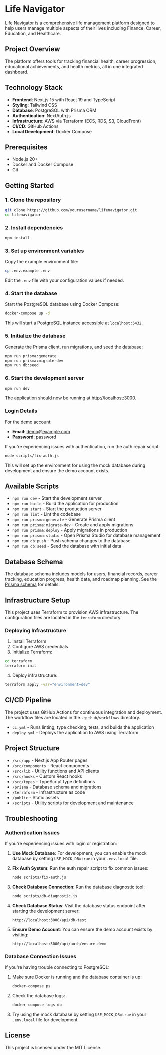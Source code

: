 # Life Navigator

Life Navigator is a comprehensive life management platform designed to help users manage multiple aspects of their lives including Finance, Career, Education, and Healthcare.

## Project Overview

The platform offers tools for tracking financial health, career progression, educational achievements, and health metrics, all in one integrated dashboard.

## Technology Stack

- **Frontend**: Next.js 15 with React 19 and TypeScript
- **Styling**: Tailwind CSS
- **Database**: PostgreSQL with Prisma ORM
- **Authentication**: NextAuth.js
- **Infrastructure**: AWS via Terraform (ECS, RDS, S3, CloudFront)
- **CI/CD**: GitHub Actions
- **Local Development**: Docker Compose

## Prerequisites

- Node.js 20+
- Docker and Docker Compose
- Git

## Getting Started

### 1. Clone the repository

```bash
git clone https://github.com/yourusername/lifenavigator.git
cd lifenavigator
```

### 2. Install dependencies

```bash
npm install
```

### 3. Set up environment variables

Copy the example environment file:

```bash
cp .env.example .env
```

Edit the `.env` file with your configuration values if needed.

### 4. Start the database

Start the PostgreSQL database using Docker Compose:

```bash
docker-compose up -d
```

This will start a PostgreSQL instance accessible at `localhost:5432`.

### 5. Initialize the database

Generate the Prisma client, run migrations, and seed the database:

```bash
npm run prisma:generate
npm run prisma:migrate-dev
npm run db:seed
```

### 6. Start the development server

```bash
npm run dev
```

The application should now be running at [http://localhost:3000](http://localhost:3000).

### Login Details

For the demo account:
- **Email**: demo@example.com
- **Password**: password

If you're experiencing issues with authentication, run the auth repair script:

```bash
node scripts/fix-auth.js
```

This will set up the environment for using the mock database during development and ensure the demo account exists.

## Available Scripts

- `npm run dev` - Start the development server
- `npm run build` - Build the application for production
- `npm run start` - Start the production server
- `npm run lint` - Lint the codebase
- `npm run prisma:generate` - Generate Prisma client
- `npm run prisma:migrate-dev` - Create and apply migrations
- `npm run prisma:deploy` - Apply migrations in production
- `npm run prisma:studio` - Open Prisma Studio for database management
- `npm run db:push` - Push schema changes to the database
- `npm run db:seed` - Seed the database with initial data

## Database Schema

The database schema includes models for users, financial records, career tracking, education progress, health data, and roadmap planning. See the [Prisma schema](./prisma/schema.prisma) for details.

## Infrastructure Setup

This project uses Terraform to provision AWS infrastructure. The configuration files are located in the `terraform` directory.

### Deploying Infrastructure

1. Install Terraform
2. Configure AWS credentials
3. Initialize Terraform:

```bash
cd terraform
terraform init
```

4. Deploy infrastructure:

```bash
terraform apply -var="environment=dev"
```

## CI/CD Pipeline

The project uses GitHub Actions for continuous integration and deployment. The workflow files are located in the `.github/workflows` directory.

- `ci.yml` - Runs linting, type checking, tests, and builds the application
- `deploy.yml` - Deploys the application to AWS using Terraform

## Project Structure

- `/src/app` - Next.js App Router pages
- `/src/components` - React components
- `/src/lib` - Utility functions and API clients
- `/src/hooks` - Custom React hooks
- `/src/types` - TypeScript type definitions
- `/prisma` - Database schema and migrations
- `/terraform` - Infrastructure as code
- `/public` - Static assets
- `/scripts` - Utility scripts for development and maintenance

## Troubleshooting

### Authentication Issues

If you're experiencing issues with login or registration:

1. **Use Mock Database**: For development, you can enable the mock database by setting `USE_MOCK_DB=true` in your `.env.local` file.

2. **Fix Auth System**: Run the auth repair script to fix common issues:

   ```bash
   node scripts/fix-auth.js
   ```

3. **Check Database Connection**: Run the database diagnostic tool:

   ```bash
   node scripts/db-diagnostic.js
   ```

4. **Check Database Status**: Visit the database status endpoint after starting the development server:

   ```
   http://localhost:3000/api/db-test
   ```

5. **Ensure Demo Account**: You can ensure the demo account exists by visiting:

   ```
   http://localhost:3000/api/auth/ensure-demo
   ```

### Database Connection Issues

If you're having trouble connecting to PostgreSQL:

1. Make sure Docker is running and the database container is up:

   ```bash
   docker-compose ps
   ```

2. Check the database logs:

   ```bash
   docker-compose logs db
   ```

3. Try using the mock database by setting `USE_MOCK_DB=true` in your `.env.local` file for development.

## License

This project is licensed under the MIT License.